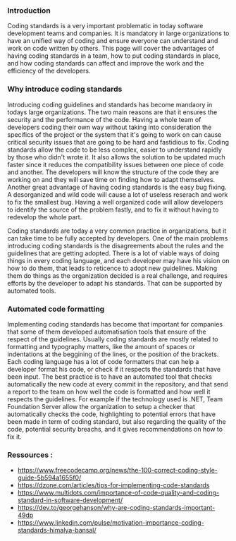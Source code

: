 ### Introduction

Coding standards is a very important problematic in today software development teams and companies. It is mandatory in large organizations to have an unified way of coding
and ensure everyone can understand and work on code written by others. This page will cover the advantages of having coding standards in a team, how to put coding standards
in place, and how coding standards can affect and improve the work and the efficiency of the developers.


### Why introduce coding standards

Introducing coding guidelines and standards has become mandaory in todays large organizations. The two main reasons are that it ensures the security and the performance of the code.
Having a whole team of developers coding their own way without taking into consideration the specifics of the project or the system that it's going to work on can cause
critical security issues that are going to be hard and fastidious to fix.
Coding standards allow the code to be less complex, easier to understand rapidly by those who didn't wrote it.
It also allows the solution to be updated much faster since it reduces the compatibility issues between one piece of code and another. The developers will know the structure of the
code they are working on and they will save time on finding how to adapt themselves.
Another great advantage of having coding standards is the easy bug fixing. A desorganized and wild code will cause a lot of useless reserach and work to fix the smallest bug.
Having a well organized code will allow developers to identify the source of the problem fastly, and to fix it without having to redevelop the whole part.

Coding standards are today a very common practice in organizations, but it can take time to be fully accepted by developers. One of the main problems introducing
coding standards is the disagreements about the rules and the guidelines that are getting adopted.
There is a lot of viable ways of doing things in every coding language, and each developer may have his vision on how to do them, that leads to reticence to adopt new guidelines. 
Making them do things as the organization decided is a real challenge, and requires efforts by the developer to adapt his standards. That can be supported by automated tools.

### Automated code formatting

Implementing coding standards has become that important for companies that some of them developed automatisation tools that ensure of the respect of the guidelines. Usually coding
standards are mostly related to formatting and typography matters, like the amount of spaces or indentations at the beggining of the lines, or the position of the brackets.
Each coding language has a lot of code formatters that can help a developer format his code, or check if it respects the standards that have been input. The best practice
is to have an automated tool that checks automatically the new code at every commit in the repository, and that send a report to the team on how well the code is formatted and 
how well it respects the guidelines. For example if the technology used is .NET, Team Foundation Server allow the organization to setup a checker that automatically checks the code,
highlighting to potential errors that have been made in term of coding standard, but also regarding the quality of the code, potential security breachs, and it gives recommendations
on how to fix it.


### Ressources :
* https://www.freecodecamp.org/news/the-100-correct-coding-style-guide-5b594a1655f0/
* https://dzone.com/articles/tips-for-implementing-code-standards
* https://www.multidots.com/importance-of-code-quality-and-coding-standard-in-software-development/
* https://dev.to/georgehanson/why-are-coding-standards-important-49dp
* https://www.linkedin.com/pulse/motivation-importance-coding-standards-himalya-bansal/
